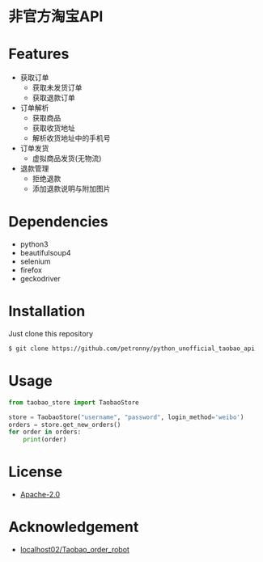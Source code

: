 非官方淘宝API
====

# Features
* 获取订单
	* 获取未发货订单
	* 获取退款订单
* 订单解析
	* 获取商品
	* 获取收货地址
	* 解析收货地址中的手机号
* 订单发货
	* 虚拟商品发货(无物流)
* 退款管理
	* 拒绝退款
	* 添加退款说明与附加图片

# Dependencies
* python3
* beautifulsoup4
* selenium
* firefox
* geckodriver

# Installation
Just clone this repository
```sh
$ git clone https://github.com/petronny/python_unofficial_taobao_api
```

# Usage
```python
from taobao_store import TaobaoStore

store = TaobaoStore("username", "password", login_method='weibo')
orders = store.get_new_orders()
for order in orders:
    print(order)
```

# License
* [Apache-2.0](https://github.com/petronny/unofficial-taobao-api/blob/master/LICENSE)

# Acknowledgement
* [localhost02/Taobao_order_robot](https://github.com/localhost02/Taobao_order_robot)

